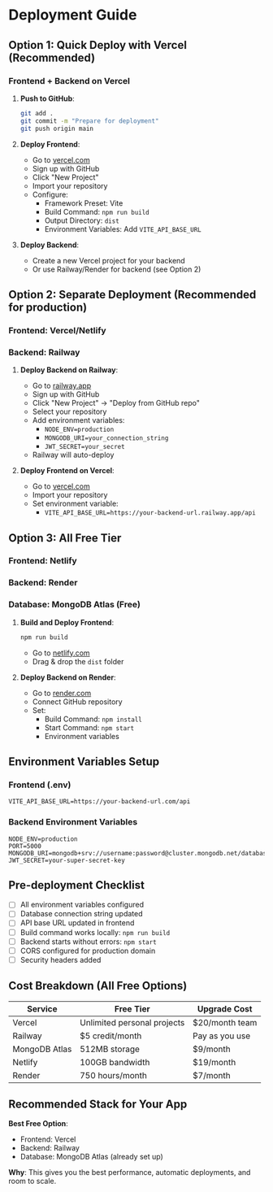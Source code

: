 # Deployment Guide

## Option 1: Quick Deploy with Vercel (Recommended)

### Frontend + Backend on Vercel

1. **Push to GitHub**:
   ```bash
   git add .
   git commit -m "Prepare for deployment"
   git push origin main
   ```

2. **Deploy Frontend**:
   - Go to [vercel.com](https://vercel.com)
   - Sign up with GitHub
   - Click "New Project"
   - Import your repository
   - Configure:
     - Framework Preset: Vite
     - Build Command: `npm run build`
     - Output Directory: `dist`
     - Environment Variables: Add `VITE_API_BASE_URL`

3. **Deploy Backend**:
   - Create a new Vercel project for your backend
   - Or use Railway/Render for backend (see Option 2)

## Option 2: Separate Deployment (Recommended for production)

### Frontend: Vercel/Netlify
### Backend: Railway

1. **Deploy Backend on Railway**:
   - Go to [railway.app](https://railway.app)
   - Sign up with GitHub
   - Click "New Project" → "Deploy from GitHub repo"
   - Select your repository
   - Add environment variables:
     - `NODE_ENV=production`
     - `MONGODB_URI=your_connection_string`
     - `JWT_SECRET=your_secret`
   - Railway will auto-deploy

2. **Deploy Frontend on Vercel**:
   - Go to [vercel.com](https://vercel.com)
   - Import your repository
   - Set environment variable:
     - `VITE_API_BASE_URL=https://your-backend-url.railway.app/api`

## Option 3: All Free Tier

### Frontend: Netlify
### Backend: Render
### Database: MongoDB Atlas (Free)

1. **Build and Deploy Frontend**:
   ```bash
   npm run build
   ```
   - Go to [netlify.com](https://netlify.com)
   - Drag & drop the `dist` folder

2. **Deploy Backend on Render**:
   - Go to [render.com](https://render.com)
   - Connect GitHub repository
   - Set:
     - Build Command: `npm install`
     - Start Command: `npm start`
     - Environment variables

## Environment Variables Setup

### Frontend (.env)
```
VITE_API_BASE_URL=https://your-backend-url.com/api
```

### Backend Environment Variables
```
NODE_ENV=production
PORT=5000
MONGODB_URI=mongodb+srv://username:password@cluster.mongodb.net/database
JWT_SECRET=your-super-secret-key
```

## Pre-deployment Checklist

- [ ] All environment variables configured
- [ ] Database connection string updated
- [ ] API base URL updated in frontend
- [ ] Build command works locally: `npm run build`
- [ ] Backend starts without errors: `npm start`
- [ ] CORS configured for production domain
- [ ] Security headers added

## Cost Breakdown (All Free Options)

| Service | Free Tier | Upgrade Cost |
|---------|-----------|--------------|
| Vercel | Unlimited personal projects | $20/month team |
| Railway | $5 credit/month | Pay as you use |
| MongoDB Atlas | 512MB storage | $9/month |
| Netlify | 100GB bandwidth | $19/month |
| Render | 750 hours/month | $7/month |

## Recommended Stack for Your App

**Best Free Option**:
- Frontend: Vercel
- Backend: Railway  
- Database: MongoDB Atlas (already set up)

**Why**: This gives you the best performance, automatic deployments, and room to scale.

